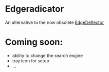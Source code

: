 # Edgeradicator
An alternative to the now obsolete [EdgeDeflector](https://github.com/da2x/EdgeDeflector)




# Coming soon:
- ability to change the search engine 
- tray icon for setup
- ...
